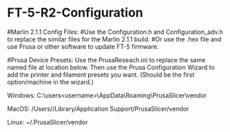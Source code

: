 # FT-5-R2-Configuration

#Marlin 2.1.1 Config Files:
#Use the Configuration.h and Configuration_adv.h to replace the similar files for the Marlin 2.1.1 build.
#Or use the .hex file and use Prusa or other software to update FT-5 firmware.

#Prusa Device Presets:
Use the PrusaReseach.ini to replace the same named file at location below.
Then use the Prusa Configuration Wizard to add the printer and filament presets you want. 
(Should be the first option/machine in the wizard.)

Windows:    C:\users\<username>\AppData\Roaming\PrusaSlicer\vendor

MacOS:      /Users/<username>/Library/Application Support/PrusaSlicer/vendor

Linux:      ~/.PrusaSlicer/vendor
